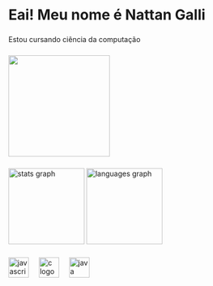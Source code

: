 <h1 align="left">Eai! Meu nome é Nattan Galli</h1>

###

<p align="left">Estou cursando ciência da computação</p>

###

<div align="left">
  <img height="200" src="https://media.giphy.com/media/oje6kPRIef6Gk/giphy.gif?cid=790b7611dr9loo44yr66gti2wh368b0ak26tmstliqjqit65&ep=v1_gifs_search&rid=giphy.gif&ct=g"  />
</div>

###

<div align="left">
  <img src="https://github-readme-stats.vercel.app/api?username=NattanGalli&hide_title=false&hide_rank=false&show_icons=true&include_all_commits=true&count_private=true&disable_animations=false&theme=tokyonight&locale=en&hide_border=false&order=1" height="150" alt="stats graph"  />
  <img src="https://github-readme-stats.vercel.app/api/top-langs?username=NattanGalli&locale=en&hide_title=false&layout=compact&card_width=320&langs_count=5&theme=tokyonight&hide_border=false&order=2" height="150" alt="languages graph"  />
</div>

###

<div align="left">
  <img src="https://cdn.jsdelivr.net/gh/devicons/devicon/icons/javascript/javascript-original.svg" height="40" alt="javascript logo"  />
  <img width="12" />
  <img src="https://cdn.jsdelivr.net/gh/devicons/devicon/icons/c/c-original.svg" height="40" alt="c logo"  />
  <img width="12" />
  <img src="https://cdn.jsdelivr.net/gh/devicons/devicon/icons/java/java-original.svg" height="40" alt="java logo"  />
</div>

###
